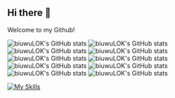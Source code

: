 ## Hi there 👋

<!--
**biuwuLOK/biuwuLOK** is a ✨ _special_ ✨ repository because its `README.md` (this file) appears on your GitHub profile.

Here are some ideas to get you started:

- 🔭 I’m currently working on ...
- 🌱 I’m currently learning ...
- 👯 I’m looking to collaborate on ...
- 🤔 I’m looking for help with ...
- 💬 Ask me about ...
- 📫 How to reach me: ...
- 😄 Pronouns: ...
- ⚡ Fun fact: ...
-->

Welcome to my Github!

![biuwuLOK's GitHub stats](https://github-readme-stats.vercel.app/api?username=biuwuLOK&show_icons=true&theme=dark)
![biuwuLOK's GitHub stats](https://github-readme-stats.vercel.app/api?username=biuwuLOK&show_icons=true&theme=radical)
![biuwuLOK's GitHub stats](https://github-readme-stats.vercel.app/api?username=biuwuLOK&show_icons=true&theme=merko)
![biuwuLOK's GitHub stats](https://github-readme-stats.vercel.app/api?username=biuwuLOK&show_icons=true&theme=gruvbox)
![biuwuLOK's GitHub stats](https://github-readme-stats.vercel.app/api?username=biuwuLOK&show_icons=true&theme=tokyonight)
![biuwuLOK's GitHub stats](https://github-readme-stats.vercel.app/api?username=biuwuLOK&show_icons=true&theme=onedark)
![biuwuLOK's GitHub stats](https://github-readme-stats.vercel.app/api?username=biuwuLOK&show_icons=true&theme=cobalt)
![biuwuLOK's GitHub stats](https://github-readme-stats.vercel.app/api?username=biuwuLOK&show_icons=true&theme=synthwave)
![biuwuLOK's GitHub stats](https://github-readme-stats.vercel.app/api?username=biuwuLOK&show_icons=true&theme=highcontrast)
![biuwuLOK's GitHub stats](https://github-readme-stats.vercel.app/api?username=biuwuLOK&show_icons=true&theme=dracula)


[![My Skills](https://skillicons.dev/icons?i=js,html,css,wasm)](https://skillicons.dev)

